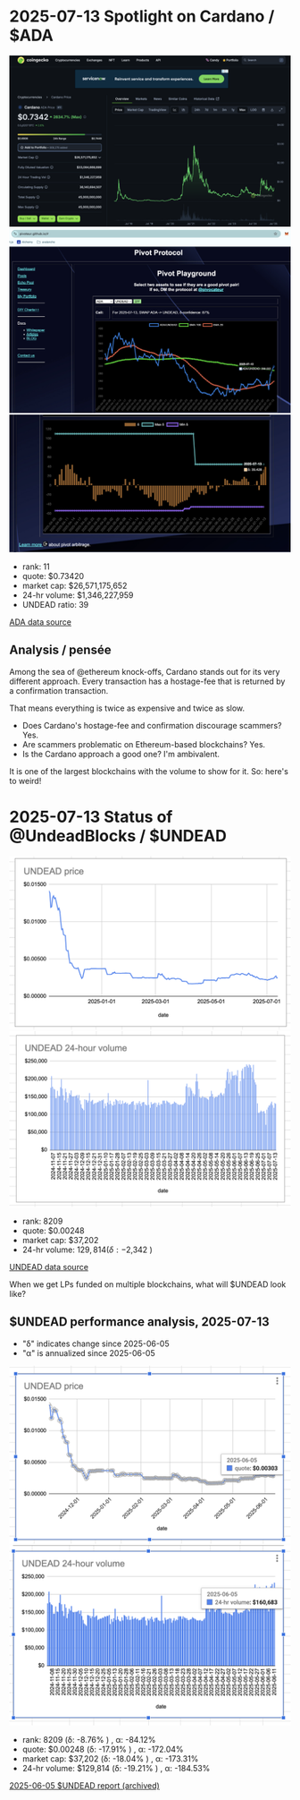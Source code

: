# 2025-07-13 Spotlight on Cardano / $ADA 

![Coingecko chart for ADA](imgs/01a-ada.png) 
![ADA / UNDEAD ratio](imgs/01b-ratio.png) 
![ADA / UNDEAD ratio δ](imgs/01c-delta.png) 


* rank: 11 
* quote: $0.73420 
* market cap: $26,571,175,652 
* 24-hr volume: $1,346,227,959 
* UNDEAD ratio: 39 

[ADA data source](https://www.coingecko.com/en/coins/cardano) 

## Analysis / pensée

Among the sea of @ethereum knock-offs, Cardano stands out for its very different approach. Every transaction has a hostage-fee that is returned by a confirmation transaction.

That means everything is twice as expensive and twice as slow.

* Does Cardano's hostage-fee and confirmation discourage scammers? Yes.
* Are scammers problematic on Ethereum-based blockchains? Yes.
* Is the Cardano approach a good one? I'm ambivalent.

It is one of the largest blockchains with the volume to show for it. So: here's to weird!

# 2025-07-13 Status of @UndeadBlocks / $UNDEAD 

![$UNDEAD rank](imgs/02a-rank.png) 
![$UNDEAD quote](imgs/02b-quote.png) 
![$UNDEAD market captalization](imgs/02c-cap.png) 
![$UNDEAD 24-hour volume](imgs/02d-vol.png) 

* rank: 8209 
* quote: $0.00248 
* market cap: $37,202 
* 24-hr volume: $129,814 (δ: -$2,342 ) 


[UNDEAD data source](https://www.coingecko.com/en/coins/undead-blocks) 



When we get LPs funded on multiple blockchains, what will $UNDEAD look like? 

## $UNDEAD performance analysis, 2025-07-13 

* "δ" indicates change since 2025-06-05 
* "α" is annualized since 2025-06-05 

![$UNDEAD rank](/blog/snapshot/imgs/01a-rank.png) 
![$UNDEAD quote](/blog/snapshot/imgs/01b-quote.png) 
![$UNDEAD market captalization](/blog/snapshot/imgs/01c-cap.png) 
![$UNDEAD 24-hour volume](/blog/snapshot/imgs/01d-vol.png) 

* rank: 8209 (δ: -8.76% ) , α: -84.12% 
* quote: $0.00248 (δ: -17.91% ) , α: -172.04% 
* market cap: $37,202 (δ: -18.04% ) , α: -173.31% 
* 24-hr volume: $129,814 (δ: -19.21% ) , α: -184.53% 

[2025-06-05 $UNDEAD report (archived)](https://github.com/pivoteur/biz/tree/main/blog/snapshot) 
